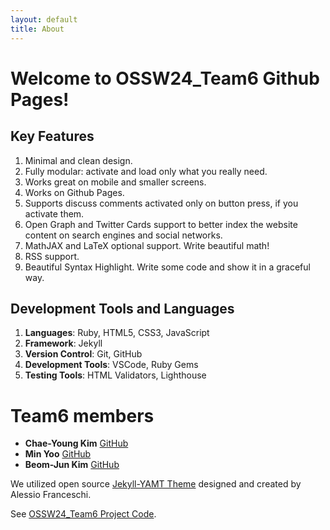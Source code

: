 ```yaml
---
layout: default
title: About
---
```


# Welcome to OSSW24_Team6 Github Pages!

## Key Features
1. Minimal and clean design.
2. Fully modular: activate and load only what you really need.
3. Works great on mobile and smaller screens.
4. Works on Github Pages.
5. Supports discuss comments activated only on button press, if you activate them.
6. Open Graph and Twitter Cards support to better index the website content on search engines and social networks.
8. MathJAX and LaTeX optional support. Write beautiful math!
9. RSS support.
10. Beautiful Syntax Highlight. Write some code and show it in a graceful way.

## Development Tools and Languages
1. **Languages**: Ruby, HTML5, CSS3, JavaScript
2. **Framework**: Jekyll
3. **Version Control**: Git, GitHub
4. **Development Tools**: VSCode, Ruby Gems
5. **Testing Tools**: HTML Validators, Lighthouse


# Team6 members
- **Chae-Young Kim** [GitHub](https://github.com/yoooousir)
- **Min Yoo** [GitHub](https://github.com/tracer12)
- **Beom-Jun Kim** [GitHub](https://github.com/tigerjun5199)


We utilized open source [Jekyll-YAMT Theme](https://github.com/PandaSekh/Jekyll-YAMT) designed and created by Alessio Franceschi.

See [OSSW24_Team6 Project Code](https://github.com/yoooousir/OSSW24_Team6.github.io).

